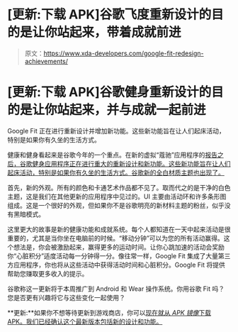 # [更新:下载 APK]谷歌飞度重新设计的目的是让你站起来，带着成就前进

> 原文：<https://www.xda-developers.com/google-fit-redesign-achievements/>

# [更新:下载 APK]谷歌健身重新设计的目的是让你站起来，并与成就一起前进

Google Fit 正在进行重新设计并增加新功能。这些新功能旨在让人们起床活动，特别是如果你有久坐的生活方式。

健康和健身看起来是谷歌今年的一个重点。在新的虚拟“蔻驰”应用程序的[报告之后，谷歌健身应用程序正在进行重大的重新设计和新功能。这些新功能旨在让人们起床活动，特别是如果你有久坐的生活方式。谷歌新的全白材质主题也出现了。](https://www.xda-developers.com/google-coach-health-fitness-assistant/)

首先，新的外观。所有的颜色和卡通艺术作品都不见了。取而代之的是干净的白色主题，这是我们在其他更新的应用程序中见过的。UI 主要由活动环和许多条形图组成。这是一个很好的外观，但如果你不是谷歌明亮的新材料主题的粉丝，似乎没有黑暗模式。

这里更大的故事是新的健康功能和成就系统。每个人都知道在一天中起来活动是很重要的，尤其是当你坐在电脑前的时候。“移动分钟”可以为您的所有活动赢得。这个想法是，你会被激励起来，赢得更多的运动时间。让你心跳加速的活动会奖励你“心脏积分”适度活动每一分钟得一分。像往常一样，Google Fit 集成了大量第三方应用程序，你也将从这些活动中获得活动时间和心脏积分。Google Fit 将提供帮助您赚取更多收入的提示。

谷歌称这一更新将于本周推广到 Android 和 Wear 操作系统。你用谷歌 Fit 吗？您是否更有兴趣将它与这些变化一起使用？

**更新:**如果你不想等待更新到游戏商店，你可以[现在就从 *APK 镜像*下载 APK。我们已经确认这个最新版本包括新的设计和功能。](https://www.apkmirror.com/apk/google-inc/fit/fit-2-01-18-release/)